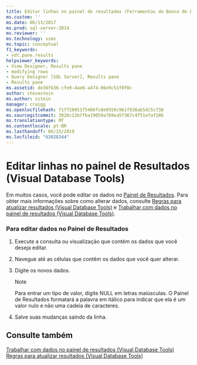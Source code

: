 ```yaml
---
title: Editar linhas no painel de resultados (Ferramentas de Banco de Dados Visual) | Microsoft Docs
ms.custom: ''
ms.date: 06/13/2017
ms.prod: sql-server-2014
ms.reviewer: ''
ms.technology: ssms
ms.topic: conceptual
f1_keywords:
- vdt.pane.results
helpviewer_keywords:
- View Designer, Results pane
- modifying rows
- Query Designer [SQL Server], Results pane
- Results pane
ms.assetid: de36f636-cfe9-4ae6-a474-06e9c51f9f0c
author: stevestein
ms.author: sstein
manager: craigg
ms.openlocfilehash: f1ff20051f5486fc8e9550c961f838ab5dc5c738
ms.sourcegitcommit: 3026c22b7fba19059a769ea5f367c4f51efaf286
ms.translationtype: MT
ms.contentlocale: pt-BR
ms.lasthandoff: 06/15/2019
ms.locfileid: "63028344"
---
```

# <a name="edit-rows-in-the-results-pane-visual-database-tools"></a>Editar linhas no painel de Resultados (Visual Database Tools)
  Em muitos casos, você pode editar os dados no [Painel de Resultados](visual-database-tools.md). Para obter mais informações sobre como alterar dados, consulte [Regras para atualizar resultados &#40;Visual Database Tools&#41;](rules-for-updating-results-visual-database-tools.md) e [Trabalhar com dados no painel de resultados &#40;Visual Database Tools&#41;](work-with-data-in-the-results-pane-visual-database-tools.md).  
  
### <a name="to-edit-data-in-the-results-pane"></a>Para editar dados no Painel de Resultados  
  
1.  Execute a consulta ou visualização que contém os dados que você deseja editar.  
  
2.  Navegue até as células que contêm os dados que você quer alterar.  
  
3.  Digite os novos dados.  
  
    > [!NOTE]  
    >  Para entrar um tipo de valor, digite NULL em letras maiúsculas. O Painel de Resultados formatará a palavra em itálico para indicar que ela é um valor nulo e não uma cadeia de caracteres.  
  
4.  Salve suas mudanças saindo da linha.  
  
## <a name="see-also"></a>Consulte também  
 [Trabalhar com dados no painel de resultados &#40;Visual Database Tools&#41;](work-with-data-in-the-results-pane-visual-database-tools.md)   
 [Regras para atualizar resultados &#40;Visual Database Tools&#41;](rules-for-updating-results-visual-database-tools.md)  
  
  
